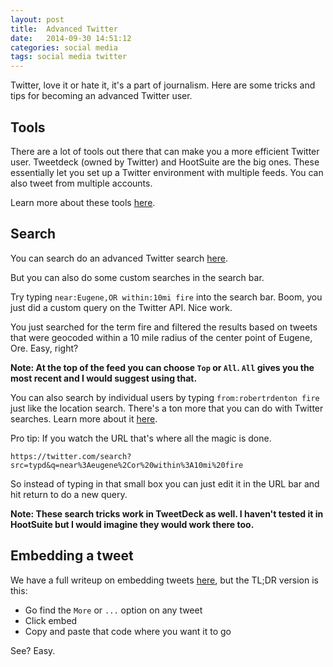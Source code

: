 ```yaml
---
layout: post
title:  Advanced Twitter
date:   2014-09-30 14:51:12
categories: social media
tags: social media twitter
---
```


Twitter, love it or hate it, it's a part of journalism. Here are some tricks and tips for becoming an advanced Twitter user.

## Tools

There are a lot of tools out there that can make you a more efficient Twitter user. Tweetdeck (owned by Twitter) and HootSuite are the big ones. These essentially let you set up a Twitter environment with multiple feeds. You can also tweet from multiple accounts.

Learn more about these tools [here](https://github.com/rgnewsroom/twitter/tools/).

## Search

You can search do an advanced Twitter search [here](https://twitter.com/search-advanced).

But you can also do some custom searches in the search bar.

Try typing `near:Eugene,OR within:10mi fire` into the search bar. Boom, you just did a custom query on the Twitter API. Nice work.

You just searched for the term fire and filtered the results based on tweets that were geocoded within a 10 mile radius of the center point of Eugene, Ore. Easy, right?

**Note: At the top of the feed you can choose `Top` or `All`. `All` gives you the most recent and I would suggest using that.**

You can also search by individual users by typing `from:robertrdenton fire` just like the location search. There's a ton more that you can do with Twitter searches. Learn more about it  [here](https://support.twitter.com/articles/71577-using-advanced-search).

Pro tip: If you watch the URL that's where all the magic is done.

`https://twitter.com/search?src=typd&q=near%3Aeugene%2Cor%20within%3A10mi%20fire`

So instead of typing in that small box you can just edit it in the URL bar and hit return to do a new query.

**Note: These search tricks work in TweetDeck as well. I haven't tested it in HootSuite but I would imagine they would work there too.**

## Embedding a tweet

We have a full writeup on embedding tweets [here](https://github.com/rgnewsroom/twitter/embeds/), but the TL;DR version is this:

* Go find the `More` or `...` option on any tweet
* Click embed
* Copy and paste that code where you want it to go

See? Easy.

